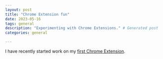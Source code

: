 ```yaml
---
layout: post
title: "Chrome Extension fun"
date: 2023-05-16
tags: general
description: "Experimenting with Chrome Extensions." # Generated post
categories: general

---
```


I have recently started work on my [first Chrome Extension](https://github.com/KRoperUK/BulkSS).
    